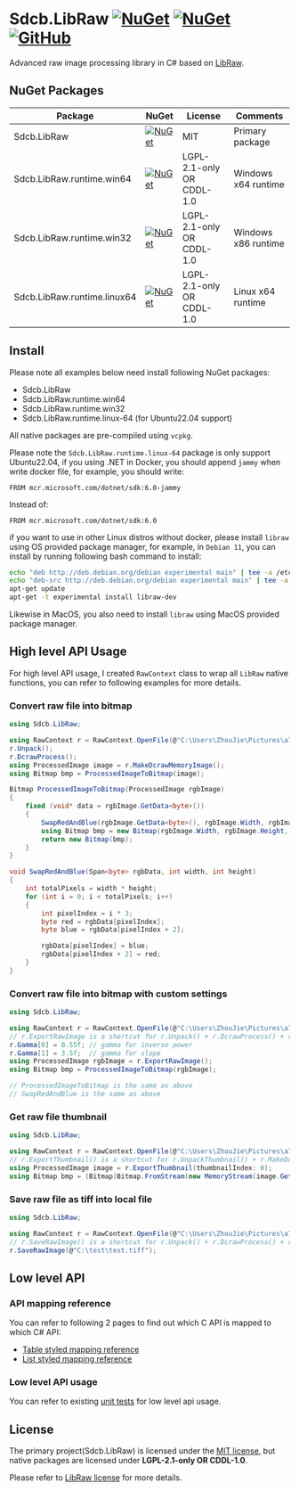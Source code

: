# Sdcb.LibRaw [![NuGet](https://img.shields.io/nuget/v/Sdcb.LibRaw.svg?style=flat-square&label=nuget)](https://www.nuget.org/packages/Sdcb.LibRaw/) [![NuGet](https://img.shields.io/nuget/dt/Sdcb.LibRaw.svg?style=flat-square)](https://www.nuget.org/packages/Sdcb.LibRaw/) [![GitHub](https://img.shields.io/github/license/sdcb/Sdcb.LibRaw.svg?style=flat-square&label=license)](https://github.com/sdcb/Sdcb.LibRaw/blob/master/LICENSE.txt)

Advanced raw image processing library in C# based on [LibRaw](https://www.libraw.org/).

## NuGet Packages

| Package                     | NuGet                                                                                                                                                                 | License                   | Comments            |
| --------------------------- | --------------------------------------------------------------------------------------------------------------------------------------------------------------------- | ------------------------- | ------------------- |
| Sdcb.LibRaw                 | [![NuGet](https://img.shields.io/nuget/v/Sdcb.LibRaw.svg?style=flat-square&label=nuget)](https://www.nuget.org/packages/Sdcb.LibRaw/)                                 | MIT                       | Primary package     |
| Sdcb.LibRaw.runtime.win64   | [![NuGet](https://img.shields.io/nuget/v/Sdcb.LibRaw.runtime.win64.svg?style=flat-square&label=nuget)](https://www.nuget.org/packages/Sdcb.LibRaw.runtime.win64/)     | LGPL-2.1-only OR CDDL-1.0 | Windows x64 runtime |
| Sdcb.LibRaw.runtime.win32   | [![NuGet](https://img.shields.io/nuget/v/Sdcb.LibRaw.runtime.win32.svg?style=flat-square&label=nuget)](https://www.nuget.org/packages/Sdcb.LibRaw.runtime.win32/)     | LGPL-2.1-only OR CDDL-1.0 | Windows x86 runtime |
| Sdcb.LibRaw.runtime.linux64 | [![NuGet](https://img.shields.io/nuget/v/Sdcb.LibRaw.runtime.linux64.svg?style=flat-square&label=nuget)](https://www.nuget.org/packages/Sdcb.LibRaw.runtime.linux64/) | LGPL-2.1-only OR CDDL-1.0 | Linux x64 runtime   |

## Install
Please note all examples below need install following NuGet packages:
* Sdcb.LibRaw
* Sdcb.LibRaw.runtime.win64 
* Sdcb.LibRaw.runtime.win32
* Sdcb.LibRaw.runtime.linux-64 (for Ubuntu22.04 support)

All native packages are pre-compiled using `vcpkg`.

Please note the `Sdcb.LibRaw.runtime.linux-64` package is only support Ubuntu22.04, if you using .NET in Docker, you should append `jammy` when write docker file, for example, you should write:

```
FROM mcr.microsoft.com/dotnet/sdk:6.0-jammy
```

Instead of:

```
FROM mcr.microsoft.com/dotnet/sdk:6.0
```

if you want to use in other Linux distros without docker, please install `libraw` using OS provided package manager, for example, in `Debian 11`, you can install by running following bash command to install:

```bash
echo "deb http://deb.debian.org/debian experimental main" | tee -a /etc/apt/sources.list
echo "deb-src http://deb.debian.org/debian experimental main" | tee -a /etc/apt/sources.list
apt-get update
apt-get -t experimental install libraw-dev
```

Likewise in MacOS, you also need to install `libraw` using MacOS provided package manager.

## High level API Usage
For high level API usage, I created `RawContext` class to wrap all `LibRaw` native functions, you can refer to following examples for more details.

### Convert raw file into bitmap

```csharp
using Sdcb.LibRaw;

using RawContext r = RawContext.OpenFile(@"C:\Users\ZhouJie\Pictures\a7r3\11030126\DSC02653.ARW");
r.Unpack();
r.DcrawProcess();
using ProcessedImage image = r.MakeDcrawMemoryImage();
using Bitmap bmp = ProcessedImageToBitmap(image);

Bitmap ProcessedImageToBitmap(ProcessedImage rgbImage)
{
    fixed (void* data = rgbImage.GetData<byte>())
    {
        SwapRedAndBlue(rgbImage.GetData<byte>(), rgbImage.Width, rgbImage.Height);
        using Bitmap bmp = new Bitmap(rgbImage.Width, rgbImage.Height, rgbImage.Width * 3, System.Drawing.Imaging.PixelFormat.Format24bppRgb, (IntPtr)data);
        return new Bitmap(bmp);
    }
}

void SwapRedAndBlue(Span<byte> rgbData, int width, int height)
{
    int totalPixels = width * height;
    for (int i = 0; i < totalPixels; i++)
    {
        int pixelIndex = i * 3;
        byte red = rgbData[pixelIndex];
        byte blue = rgbData[pixelIndex + 2];

        rgbData[pixelIndex] = blue;
        rgbData[pixelIndex + 2] = red;
    }
}
```

### Convert raw file into bitmap with custom settings

```csharp
using Sdcb.LibRaw;

using RawContext r = RawContext.OpenFile(@"C:\Users\ZhouJie\Pictures\a7r3\11030126\DSC02653.ARW");
// r.ExportRawImage is a shortcut for r.Unpack() + r.DcrawProcess() + r.MakeDcrawMemoryImage()
r.Gamma[0] = 0.55f; // gamma for inverse power
r.Gamma[1] = 3.5f;  // gamma for slope
using ProcessedImage rgbImage = r.ExportRawImage();
using Bitmap bmp = ProcessedImageToBitmap(rgbImage);

// ProcessedImageToBitmap is the same as above
// SwapRedAndBlue is the same as above
```

### Get raw file thumbnail

```csharp
using Sdcb.LibRaw;

using RawContext r = RawContext.OpenFile(@"C:\Users\ZhouJie\Pictures\a7r3\11030126\DSC02653.ARW");
// r.ExportThumbnail() is a shortcut for r.UnpackThumbnail() + r.MakeDcrawMemoryThumbnail()
using ProcessedImage image = r.ExportThumbnail(thumbnailIndex: 0);
using Bitmap bmp = (Bitmap)Bitmap.FromStream(new MemoryStream(image.GetData<byte>().ToArray()));
```

### Save raw file as tiff into local file

```csharp
using Sdcb.LibRaw;

using RawContext r = RawContext.OpenFile(@"C:\Users\ZhouJie\Pictures\a7r3\11030126\DSC02653.ARW");
// r.SaveRawImage() is a shortcut for r.Unpack() + r.DcrawProcess() + r.WriteDcrawPpmTiff(fileName)
r.SaveRawImage(@"C:\test\test.tiff");
```

## Low level API

### API mapping reference

You can refer to following 2 pages to find out which C API is mapped to which C# API:
* [Table styled mapping reference](./docs/c-api-mapping-table.md)
* [List styled mapping reference](./docs/c-api-mapping.md)

### Low level API usage
You can refer to existing [unit tests](https://github.com/sdcb/Sdcb.LibRaw/tree/master/tests/Sdcb.LibRaw.UnitTests/RawApiTests) for low level api usage.

## License
The primary project(Sdcb.LibRaw) is licensed under the [MIT license](./LICENSE.txt), but native packages are licensed under **LGPL-2.1-only OR CDDL-1.0**.

Please refer to [LibRaw license](https://www.libraw.org/) for more details.
